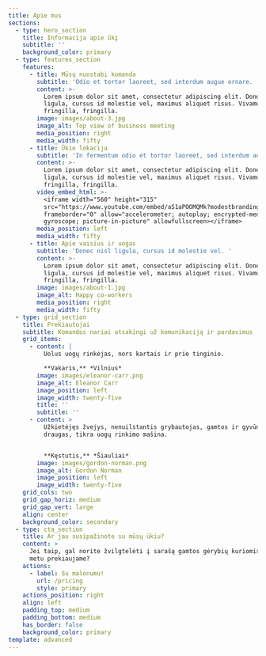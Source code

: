 ```yaml
---
title: Apie mus
sections:
  - type: hero_section
    title: Informacija apie ūkį
    subtitle: ''
    background_color: primary
  - type: features_section
    features:
      - title: Mūsų nuostabi komanda
        subtitle: 'Odio et tortor laoreet, sed interdum augue ornare. '
        content: >-
          Lorem ipsum dolor sit amet, consectetur adipiscing elit. Donec nisl
          ligula, cursus id molestie vel, maximus aliquet risus. Vivamus in nibh
          fringilla, fringilla.
        image: images/about-3.jpg
        image_alt: Top view of business meeting
        media_position: right
        media_width: fifty
      - title: Ūkio lokacija
        subtitle: 'In fermentum odio et tortor laoreet, sed interdum augue ornare.'
        content: >-
          Lorem ipsum dolor sit amet, consectetur adipiscing elit. Donec nisl
          ligula, cursus id molestie vel, maximus aliquet risus. Vivamus in nibh
          fringilla, fringilla.
        video_embed_html: >-
          <iframe width="560" height="315"
          src="https://www.youtube.com/embed/aS1aPOOMQMk?modestbranding=1"
          frameborder="0" allow="accelerometer; autoplay; encrypted-media;
          gyroscope; picture-in-picture" allowfullscreen></iframe>
        media_position: left
        media_width: fifty
      - title: Apie vaisius ir uogas
        subtitle: 'Donec nisl ligula, cursus id molestie vel. '
        content: >-
          Lorem ipsum dolor sit amet, consectetur adipiscing elit. Donec nisl
          ligula, cursus id molestie vel, maximus aliquet risus. Vivamus in nibh
          fringilla, fringilla.
        image: images/about-1.jpg
        image_alt: Happy co-workers
        media_position: right
        media_width: fifty
  - type: grid_section
    title: Prekiautojai
    subtitle: Komandos nariai atsakingi už komunikaciją ir pardavimus
    grid_items:
      - content: |
          Uolus uogų rinkėjas, nors kartais ir prie tinginio.

          **Vakaris,** *Vilnius*
        image: images/eleanor-carr.png
        image_alt: Eleanor Carr
        image_position: left
        image_width: twenty-five
        title: ''
        subtitle: ''
      - content: >
          Užkietėjęs žvejys, nenuilstantis grybautojas, gamtos ir gyvūnų
          draugas, tikra uogų rinkimo mašina.


          **Kęstutis,** *Šiauliai*
        image: images/gordon-norman.png
        image_alt: Gordon Norman
        image_position: left
        image_width: twenty-five
    grid_cols: two
    grid_gap_horiz: medium
    grid_gap_vert: large
    align: center
    background_color: secondary
  - type: cta_section
    title: Ar jau susipažinote su mūsų ūkiu?
    content: >
      Jei taip, gal norite žvilgtelėti į sarašą gamtos gėrybių kuriomis šiuo
      metu prekiaujame?
    actions:
      - label: Su malonumu!
        url: /pricing
        style: primary
    actions_position: right
    align: left
    padding_top: medium
    padding_bottom: medium
    has_border: false
    background_color: primary
template: advanced
---
```

